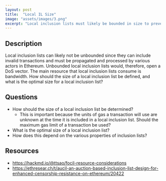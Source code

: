 ```yaml
---
layout: post
title:  "Local IL Size"
image: "assets/images/3.png"
excerpt: "Local inclusion lists must likely be bounded in size to prevent excessive bandwidth usage. How do we determine the optimal size of the inclusion lists?"
---
```


## Description

Local inclusion lists can likely not be unbounded since they can include invalid transactions and must be propagated and processed by various actors in Ethereum. Unbounded local inclusion lists would, therefore, open a DoS vector. The main resource that local inclusion lists consume is bandwidth. How should the size of a local inclusion list be defined, and what is the optimal size for a local inclusion list?

## Questions

- How should the size of a local inclusion list be determined?
    - This is important because the units of gas a transaction will use are unknown at the time it is included in a local inclusion list. Should the maximum gas limit of a transaction be used?
- What is the optimal size of a local inclusion list?
- How does this depend on the various properties of inclusion lists?

## Resources

- https://hackmd.io/@ttsao/focil-resource-considerations
- https://ethresear.ch/t/aucil-an-auction-based-inclusion-list-design-for-enhanced-censorship-resistance-on-ethereum/20422